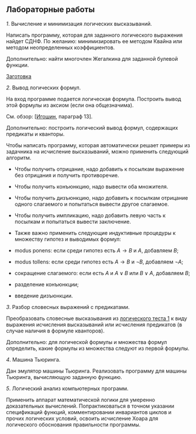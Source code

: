 ## Лабораторные работы

*1*. Вычисление и минимизация логических высказываний.

Написать программу, которая для заданного логического выражения найдет СДНФ.
По желанию: минимизировать ее методом Квайна или методом неопределенных коэффициентов.

Дополнительно: найти многочлен Жегалкина для заданной булевой функции.

[Заготовка](https://disk.yandex.ru/d/840XHFZ5LWs4qQ)
     
*2*. Вывод логических формул.

На вход программе подается логическая формула. Построить вывод этой формулы из аксиом (если она общезначима).

См. обзор: [[Игошин](https://znanium.com/read?id=243891), параграф 13].

Дополнительно: построить логический вывод формул, содержащих предикаты и кванторы.

Чтобы написать программу, которая автоматически решает примеры из задачника на исчисление высказываний,
можно применить следующий алгоритм.

- Чтобы получить отрицание, надо добавить к посылкам выражение без отрицания и получить противоречие.

- Чтобы получить конъюнкцию, надо вывести оба множителя.

- Чтобы получить дизъюнкцию, надо добавить к посылкам отрицание одного слагаемого и попытаться вывести
другое слагаемое.

- Чтобы получить импликацию, надо добавить левую часть к посылкам и попытаться вывести заключение.

- Также важно применить следующие индуктивные процедуры к множеству гипотез и выводимых формул:

* modus ponens: если среди гипотез есть $A \to B$ и $A$, добавляем $B$;

* modus tollens: если среди гипотез есть $A \to B$ и $\neg B$, добавляем $\neg A$;

* сокращение слагаемого: если есть $A$ и $A \vee B$ или $B \vee A$, добавляем $B$;

* разделение конъюнкции;

* введение дизъюнкции.

*3*. Разбор словесных выражений с предикатами.

Преобразовать словесные высказывания из [логического теста 1](http://p98414p4.beget.tech/test) к виду выражения исчисления высказываний
или исчисления предикатов (в случае наличия в формуле кванторов).

Дополнительно: для логической формулы и множества формул определить, какие формулы из множества следуют из первой формулы.

*4*. Машина Тьюринга.

Дан эмулятор машины Тьюринга. Реализовать программу для машины Тьюринга, вычисляющую заданную функцию.

*5*. Логический анализ компьютерных программ.

Применить аппарат математической логики для умеренно доказательных вычислений.
Попрактиковаться в точном указании спецификаций функций, комментировании инвариантов циклов и прочих
логических условий, освоить исчисление Хоара для логического обоснования правильности программы.